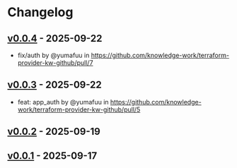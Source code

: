 # Changelog

## [v0.0.4](https://github.com/knowledge-work/terraform-provider-kw-github/compare/v0.0.3...v0.0.4) - 2025-09-22
- fix/auth by @yumafuu in https://github.com/knowledge-work/terraform-provider-kw-github/pull/7

## [v0.0.3](https://github.com/knowledge-work/terraform-provider-kw-github/compare/v0.0.2...v0.0.3) - 2025-09-22
- feat: app_auth by @yumafuu in https://github.com/knowledge-work/terraform-provider-kw-github/pull/5

## [v0.0.2](https://github.com/knowledge-work/terraform-provider-kw-github/compare/v0.0.1...v0.0.2) - 2025-09-19

## [v0.0.1](https://github.com/knowledge-work/terraform-provider-kw-github/commits/v0.0.1) - 2025-09-17
